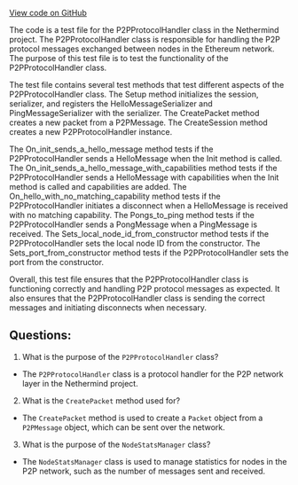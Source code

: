 [View code on GitHub](https://github.com/NethermindEth/nethermind/src/Nethermind/Nethermind.Network.Test/P2P/P2PProtocolHandlerTests.cs)

The code is a test file for the P2PProtocolHandler class in the Nethermind project. The P2PProtocolHandler class is responsible for handling the P2P protocol messages exchanged between nodes in the Ethereum network. The purpose of this test file is to test the functionality of the P2PProtocolHandler class.

The test file contains several test methods that test different aspects of the P2PProtocolHandler class. The Setup method initializes the session, serializer, and registers the HelloMessageSerializer and PingMessageSerializer with the serializer. The CreatePacket method creates a new packet from a P2PMessage. The CreateSession method creates a new P2PProtocolHandler instance.

The On_init_sends_a_hello_message method tests if the P2PProtocolHandler sends a HelloMessage when the Init method is called. The On_init_sends_a_hello_message_with_capabilities method tests if the P2PProtocolHandler sends a HelloMessage with capabilities when the Init method is called and capabilities are added. The On_hello_with_no_matching_capability method tests if the P2PProtocolHandler initiates a disconnect when a HelloMessage is received with no matching capability. The Pongs_to_ping method tests if the P2PProtocolHandler sends a PongMessage when a PingMessage is received. The Sets_local_node_id_from_constructor method tests if the P2PProtocolHandler sets the local node ID from the constructor. The Sets_port_from_constructor method tests if the P2PProtocolHandler sets the port from the constructor.

Overall, this test file ensures that the P2PProtocolHandler class is functioning correctly and handling P2P protocol messages as expected. It also ensures that the P2PProtocolHandler class is sending the correct messages and initiating disconnects when necessary.
## Questions: 
 1. What is the purpose of the `P2PProtocolHandler` class?
- The `P2PProtocolHandler` class is a protocol handler for the P2P network layer in the Nethermind project.

2. What is the `CreatePacket` method used for?
- The `CreatePacket` method is used to create a `Packet` object from a `P2PMessage` object, which can be sent over the network.

3. What is the purpose of the `NodeStatsManager` class?
- The `NodeStatsManager` class is used to manage statistics for nodes in the P2P network, such as the number of messages sent and received.